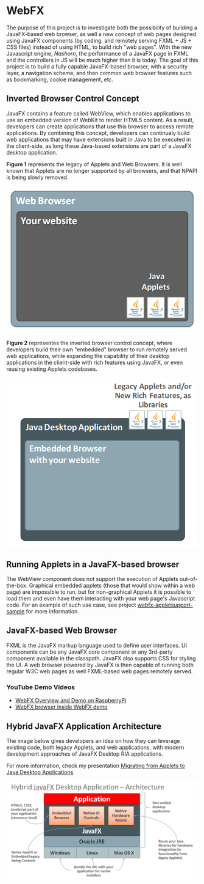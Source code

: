 WebFX
=====
The purpose of this project is to investigate both the possibility of building a JavaFX-based web browser, as well a new concept of web pages designed using JavaFX components (by coding, and remotely serving FXML + JS + CSS files) instead of using HTML, to build rich "web pages". With the new Javascript engine, *Nashorn*, the performance of a JavaFX page in FXML and the controllers in JS will be much higher than it is today. The goal of this project is to build a fully capable JavaFX-based browser, with a security layer, a navigation scheme, and then common web browser features such as bookmarking, cookie management, etc.

## Inverted Browser Control Concept
JavaFX contains a feature called WebView, which enables applications to use an embedded version of WebKit to render HTML5 content. As a result, developers can create applications that use this browser to access remote applications. By combining this concept, developers can continualy build web applications that may have extensions built in Java to be executed in the client-side, as long these Java-based extensions are part of a JavaFX desktop application.

**Figure 1** represents the legacy of Applets and Web Browsers. It is well known that Applets are no longer supported by all browsers, and that NPAPI is being slowly removed.

![Figure 1](browser-applet-1.png) 

**Figure 2** representes the inverted browser control concept, where developers build their own "embedded" browser to run remotely served web applications, while expanding the capability of their desktop applications in the client-side with rich features using JavaFX, or even reusing existing Applets codebases.

![Figure 2](browser-applet-2.png) 

## Running Applets in a JavaFX-based browser
The WebView component does not support the execution of Applets out-of-the-box. Graphical embedded applets (those that would show within a web page) are impossible to run, but for non-graphical Applets it is possible to load them and even have them interacting with your web page's Javascript code. For an example of such use case, see project [webfx-appletsupport-sample](webfx-appletsupport-sample/) for more information.

## JavaFX-based Web Browser
FXML is the JavaFX markup language used to define user interfaces. UI components can be any JavaFX core component or any 3rd-party component available in the classpath. JavaFX also supports CSS for styling the UI. A web browser powered by JavaFX is then capable of running both regular W3C web pages as well FXML-based web pages remotely served.

### YouTube Demo Videos
 - [WebFX Overview and Demo on RaspberryPi](https://www.youtube.com/watch?v=bzmdkjnbFkI)
 - [WebFX browser inside WebFX demo](https://www.youtube.com/watch?v=2LUF7lgpKLg#t=11)

## Hybrid JavaFX Application Architecture
The image below gives developers an idea on how they can leverage existing code, both legacy Applets, and web applications, with modern development approaches of JavaFX Desktop RIA applications. 

For more information, check my presentation [Migrating from Applets to Java Desktop Applications](http://www.slideshare.net/brunoborges/migrating-from-applets-to-java-desktop-apps-in-javafx/)

![Figure 3](hybrid-javafx-architecture.png)
